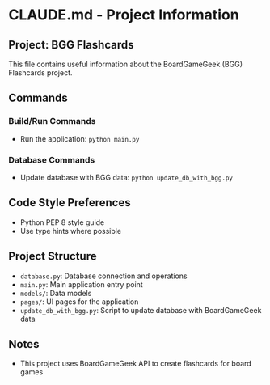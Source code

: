 # CLAUDE.md - Project Information

## Project: BGG Flashcards

This file contains useful information about the BoardGameGeek (BGG) Flashcards project.

## Commands

### Build/Run Commands
- Run the application: `python main.py`

### Database Commands
- Update database with BGG data: `python update_db_with_bgg.py`

## Code Style Preferences
- Python PEP 8 style guide
- Use type hints where possible

## Project Structure
- `database.py`: Database connection and operations
- `main.py`: Main application entry point
- `models/`: Data models
- `pages/`: UI pages for the application
- `update_db_with_bgg.py`: Script to update database with BoardGameGeek data

## Notes
- This project uses BoardGameGeek API to create flashcards for board games